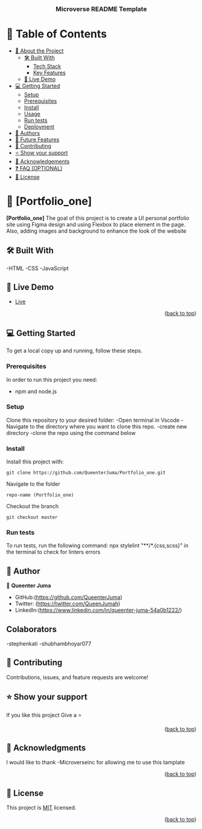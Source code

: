 <a name="readme-top"></a>

<div align="center">

  <h3><b>Microverse README Template</b></h3>

</div>

<!-- TABLE OF CONTENTS -->

# 📗 Table of Contents

- [📖 About the Project](#about-project)
  - [🛠 Built With](#built-with)
    - [Tech Stack](#tech-stack)
    - [Key Features](#key-features)
  - [🚀 Live Demo](#live-demo)
- [💻 Getting Started](#getting-started)
  - [Setup](#setup)
  - [Prerequisites](#prerequisites)
  - [Install](#install)
  - [Usage](#usage)
  - [Run tests](#run-tests)
  - [Deployment](#triangular_flag_on_post-deployment)
- [👥 Authors](#authors)
- [🔭 Future Features](#future-features)
- [🤝 Contributing](#contributing)
- [⭐️ Show your support](#support)
- [🙏 Acknowledgements](#acknowledgements)
- [❓ FAQ (OPTIONAL)](#faq)
- [📝 License](#license)


# 📖 [Portfolio_one] <a name="about-project"></a>

**[Portfolio_one]** The goal of this project is to create a UI personal portfolio site using Figma design and using Flexbox to place element in the page. Also, adding images and background to enhance the look of the website

## 🛠 Built With <a name="built-with"></a>
-HTML
-CSS
-JavaScript


## 🚀 Live Demo <a name="live-demo"></a>

- [Live](https://queenterjuma.github.io/Portfolio_one.github.io/)

<p align="right">(<a href="#readme-top">back to top</a>)</p>


## 💻 Getting Started <a name="getting-started"></a>

To get a local copy up and running, follow these steps.
### Prerequisites

In order to run this project you need:
 - npm and node.js

### Setup

Clone this repository to your desired folder:
-Open terminal in Vscode
-Navigate to the directory where you want to clone this repo.
-create new directory
-clone the repo using the command below


### Install

Install this project with:
```
git clone https://github.com/QueenterJuma/Portfolio_one.git
```
Navigate to the folder
```
repo-name (Portfolio_one)
```
Checkout the branch
```
git checkout master
```

### Run tests

To run tests, run the following command:
npx stylelint "**/*.{css,scss}" in the terminal to check for linters errors

## 👥 Author <a name="authors"></a>

👤 **Queenter Juma**

- GitHub:(https://github.com/QueenterJuma)
- Twitter: (https://twitter.com/QueenJumah)
- LinkedIn:(https://www.linkedin.com/in/queenter-juma-54a0b1222/)

## Colaborators
-stephenkati
-shubhambhoyar077

## 🤝 Contributing <a name="contributing"></a>

Contributions, issues, and feature requests are welcome!  

## ⭐️ Show your support <a name="support"></a>

If you like this project Give a ⭐️
 
<p align="right">(<a href="#readme-top">back to top</a>)</p>


## 🙏 Acknowledgments <a name="acknowledgements"></a>

I would like to thank -Microverseinc for allowing me to use this tamplate

<p align="right">(<a href="#readme-top">back to top</a>)</p>


## 📝 License <a name="license"></a>

This project is [MIT](./LICENSE) licensed.

<p align="right">(<a href="#readme-top">back to top</a>)</p>
